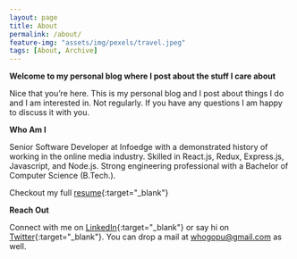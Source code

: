 ```yaml
---
layout: page
title: About
permalink: /about/
feature-img: "assets/img/pexels/travel.jpeg"
tags: [About, Archive]
---
```

**Welcome to my personal blog where I post about the stuff I care about**

Nice that you’re here. This is my personal blog and I post about things I do and I am interested in. Not regularly. If you have any questions I am happy to discuss it with you.

**Who Am I**

Senior Software Developer at Infoedge with a demonstrated history of working in the online media industry. Skilled in React.js, Redux, Express.js, Javascript, and Node.js. Strong engineering professional with a Bachelor of Computer Science (B.Tech.). 

Checkout my full [resume](https://whogopu.github.io/online-cv/){:target="_blank"}

**Reach Out**

Connect with me on [LinkedIn](https://www.linkedin.com/in/gopal151295/){:target="_blank"} or say hi on [Twitter](https://twitter.com/whogopu){:target="_blank"}. You can drop a mail at <whogopu@gmail.com> as well.
